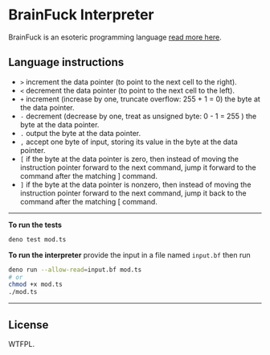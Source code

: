 # BrainFuck Interpreter

BrainFuck is an esoteric programming language [read more here](https://en.wikipedia.org/wiki/Brainfuck).

## Language instructions

- `>` increment the data pointer (to point to the next cell to the right).
- `<` decrement the data pointer (to point to the next cell to the left).
- `+` increment (increase by one, truncate overflow: 255 + 1 = 0) the byte at the data pointer.
- `-` decrement (decrease by one, treat as unsigned byte: 0 - 1 = 255 ) the byte at the data pointer.
- `.` output the byte at the data pointer.
- `,` accept one byte of input, storing its value in the byte at the data pointer.
- `[` if the byte at the data pointer is zero, then instead of moving the instruction pointer forward to the next command, jump it forward to the command after the matching ] command.
- `]` if the byte at the data pointer is nonzero, then instead of moving the instruction pointer forward to the next command, jump it back to the command after the matching [ command.

---

**To run the tests**

```bash
deno test mod.ts
```

**To run the interpreter** provide the input in a file named `input.bf` then run

```bash
deno run --allow-read=input.bf mod.ts
# or
chmod +x mod.ts
./mod.ts
```

---

## License

WTFPL.
